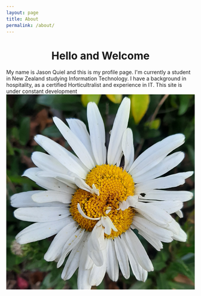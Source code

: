 ```yaml
---
layout: page
title: About
permalink: /about/
---
```


<center><h1>Hello and Welcome</h1></center>

My name is Jason Quiel and this is my profile page.  I'm currently a student in New Zealand studying Information Technology.
I have a background in hospitality, as a certified Horticultralist and experience in IT.  This site is under constant development 
![daisy](/images/faciateddaisy.jpg)